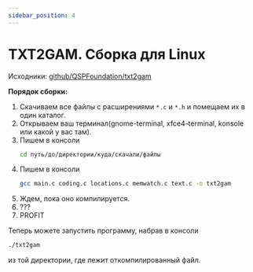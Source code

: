 ```yaml
---
sidebar_position: 4
---
```


# TXT2GAM. Сборка для Linux
<!-- [:informarch_forlinux] -->

Исходники: [github/QSPFoundation/txt2gam](https://github.com/QSPFoundation/txt2gam)

**Порядок сборки:**

1. Скачиваем все файлы с расширениями `*.c` и `*.h` и помещаем их в один каталог.
2. Открываем ваш терминал(gnome-terminal, xfce4-terminal, konsole или какой у вас там).
3. Пишем в консоли
    ```bash
    cd путь/до/директории/куда/скачали/файлы
    ```
4. Пишем в консоли
    ```bash
    gcc main.c coding.c locations.c memwatch.c text.c -o txt2gam
    ```
5. Ждем, пока оно компилируется.
6. ???
7. PROFIT

Теперь можете запустить программу, набрав в консоли

```bash
./txt2gam
```

из той директории, где лежит откомпилированный файл.

